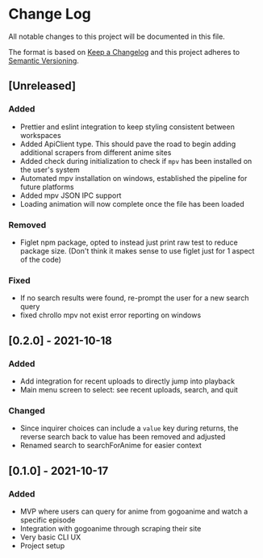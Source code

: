 # Change Log

All notable changes to this project will be documented in this file.

The format is based on [Keep a Changelog](http://keepachangelog.com/)
and this project adheres to [Semantic Versioning](http://semver.org/).

## [Unreleased]

### Added

- Prettier and eslint integration to keep styling consistent between workspaces
- Added ApiClient type. This should pave the road to begin adding additional scrapers from different anime sites
- Added check during initialization to check if `mpv` has been installed on the user's system
- Automated mpv installation on windows, established the pipeline for future platforms
- Added mpv JSON IPC support
- Loading animation will now complete once the file has been loaded

### Removed

- Figlet npm package, opted to instead just print raw test to reduce package size. (Don't think it makes sense to use figlet just for 1 aspect of the code)

### Fixed

- If no search results were found, re-prompt the user for a new search query
- fixed chrollo mpv not exist error reporting on windows

## [0.2.0] - 2021-10-18

### Added

- Add integration for recent uploads to directly jump into playback
- Main menu screen to select: see recent uploads, search, and quit

### Changed

- Since inquirer choices can include a `value` key during returns, the reverse search back to value has been removed and adjusted
- Renamed search to searchForAnime for easier context

## [0.1.0] - 2021-10-17

### Added

- MVP where users can query for anime from gogoanime and watch a specific episode
- Integration with gogoanime through scraping their site
- Very basic CLI UX
- Project setup
